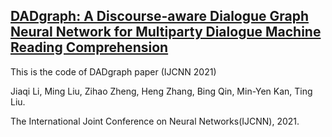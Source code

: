 ## [DADgraph: A Discourse-aware Dialogue Graph Neural Network for Multiparty Dialogue Machine Reading Comprehension](https://arxiv.org/abs/2104.12377)

This is the code of DADgraph paper (IJCNN 2021)

Jiaqi Li, Ming Liu, Zihao Zheng, Heng Zhang, Bing Qin, Min-Yen Kan, Ting Liu. 

The International Joint Conference on Neural Networks(IJCNN), 2021. 
